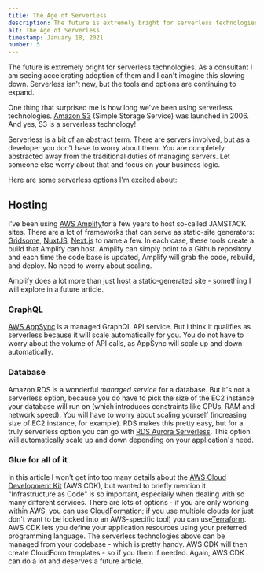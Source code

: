 ```yaml
---
title: The Age of Serverless
description: The future is extremely bright for serverless technologies. It's nothing new, but the tools and options are continuing to expand.
alt: The Age of Serverless
timestamp: January 18, 2021
number: 5
---
```


The future is extremely bright for serverless technologies. As a consultant I am seeing accelerating adoption of them and I can't imagine this slowing down. Serverless isn't new, but the tools and options are continuing to expand.

One thing that surprised me is how long we've been using serverless technologies. [Amazon S3](https://aws.amazon.com/s3/) (Simple Storage Service) was launched in 2006. And yes, S3 is a serverless technology!

Serverless is a bit of an abstract term. There are servers involved, but as a developer you don't have to worry about them. You are completely abstracted away from the traditional duties of managing servers. Let someone else worry about that and focus on your business logic.

Here are some serverless options I'm excited about:

## Hosting
I've been using [AWS Amplify](https://aws.amazon.com/amplify/)for a few years to host so-called JAMSTACK sites. There are a lot of frameworks that can serve as static-site generators: [Gridsome](https://gridsome.org/), [NuxtJS](https://nuxtjs.org/), [Next.js](https://nextjs.org/) to name a few. In each case, these tools create a build that Amplify can host. Amplify can simply point to a Github repository and each time the code base is updated, Amplify will grab the code, rebuild, and deploy. No need to worry about scaling.

Amplify does a lot more than just host a static-generated site - something I will explore in a future article.

### GraphQL
[AWS AppSync](https://aws.amazon.com/appsync/) is a managed GraphQL API service. But I think it qualifies as serverless because it will scale automatically for you. You do not have to worry about the volume of API calls, as AppSync will scale up and down automatically.

### Database
Amazon RDS is a wonderful *managed service* for a database. But it's not a serverless option, because you do have to pick the size of the EC2 instance your database will run on (which introduces constraints like CPUs, RAM and network speed). You will have to worry about scaling yourself (increasing size of EC2 instance, for example). RDS makes this pretty easy, but for a truly serverless option you can go with [RDS Aurora Serverless](https://aws.amazon.com/rds/aurora/serverless/). This option will automatically scale up and down depending on your application's need.

### Glue for all of it
In this article I won't get into too many details about the [AWS Cloud Development Kit](https://aws.amazon.com/cdk/) (AWS CDK), but wanted to briefly mention it. "Infrastructure as Code" is so important, especially when dealing with so many different services. There are lots of options - if you are only working within AWS, you can use [CloudFormation](https://aws.amazon.com/cloudformation/); if you use multiple clouds (or just don't want to be locked into an AWS-specific tool) you can use[Terraform](https://www.terraform.io/). AWS CDK lets you define your application resources using your preferred programming language. The serverless technologies above can be managed from your codebase - which is pretty handy. AWS CDK will then create CloudForm templates - so if you them if needed. Again, AWS CDK can do a lot and deserves a future article.




